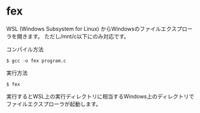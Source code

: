 # fex

WSL (Windows Subsystem for Linux) からWindowsのファイルエクスプローラを開きます。
ただし/mnt/c以下にのみ対応です。

コンパイル方法
```
$ gcc -o fex program.c
```

実行方法
```
$ fex
```

実行するとWSL上の実行ディレクトリに相当するWindows上のディレクトリでファイルエクスプローラが起動します。

